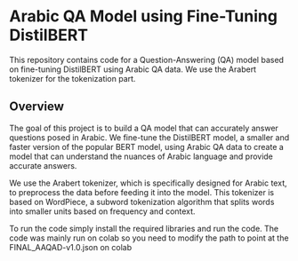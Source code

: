 # Arabic QA Model using Fine-Tuning DistilBERT
This repository contains code for a Question-Answering (QA) model based on fine-tuning DistilBERT using Arabic QA data. We use the Arabert tokenizer for the tokenization part.

## Overview

The goal of this project is to build a QA model that can accurately answer questions posed in Arabic. We fine-tune the DistilBERT model, a smaller and faster version of the popular BERT model, using Arabic QA data to create a model that can understand the nuances of Arabic language and provide accurate answers.

We use the Arabert tokenizer, which is specifically designed for Arabic text, to preprocess the data before feeding it into the model. This tokenizer is based on WordPiece, a subword tokenization algorithm that splits words into smaller units based on frequency and context.

To run the code simply install the required libraries and run the code. 
The code was mainly run on colab so you need to modify the path to point at the FINAL_AAQAD-v1.0.json on colab
